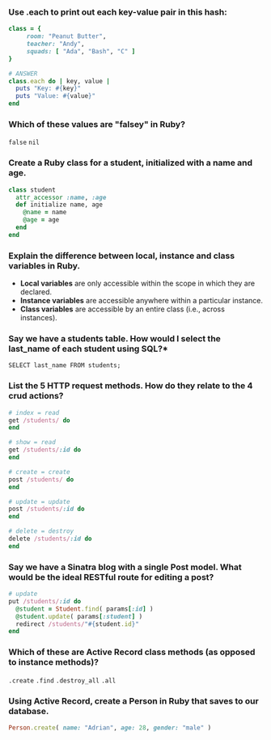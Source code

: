 ### Use .each to print out each key-value pair in this hash:

```rb
class = {
     room: "Peanut Butter",
     teacher: "Andy",
     squads: [ "Ada", "Bash", "C" ]
}
```

```rb
# ANSWER
class.each do | key, value |
  puts "Key: #{key}"
  puts "Value: #{value}"
end
```

### Which of these values are "falsey" in Ruby?

`false`
`nil`

### Create a Ruby class for a student, initialized with a name and age.

```rb
class student
  attr_accessor :name, :age
  def initialize name, age
    @name = name
    @age = age
  end
end
```

### Explain the difference between local, instance and class variables in Ruby.
* **Local variables** are only accessible within the scope in which they are declared.
* **Instance variables** are accessible anywhere within a particular instance.
* **Class variables** are accessible by an entire class (i.e., across instances).

### Say we have a students table. How would I select the last_name of each student using SQL?*

`SELECT last_name FROM students;`

### List the 5 HTTP request methods. How do they relate to the 4 crud actions?

```rb
# index = read
get /students/ do
end

# show = read
get /students/:id do
end

# create = create
post /students/ do
end

# update = update
post /students/:id do
end

# delete = destroy
delete /students/:id do
end
```

### Say we have a Sinatra blog with a single Post model. What would be the ideal RESTful route for editing a post?

```rb
# update
put /students/:id do
  @student = Student.find( params[:id] )
  @student.update( params[:student] )
  redirect /students/"#{student.id}"
end
```

### Which of these are Active Record class methods (as opposed to instance methods)?

`.create`
`.find`
`.destroy_all`
`.all`

### Using Active Record, create a Person in Ruby that saves to our database.

```rb
Person.create( name: "Adrian", age: 28, gender: "male" )
```
